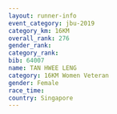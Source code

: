 ```yaml
---
layout: runner-info 
event_category: jbu-2019 
category_km: 16KM  
overall_rank: 276
gender_rank: 
category_rank: 
bib: 64007
name: TAN HWEE LENG
category: 16KM Women Veteran
gender: Female
race_time: 
country: Singapore
---
```

